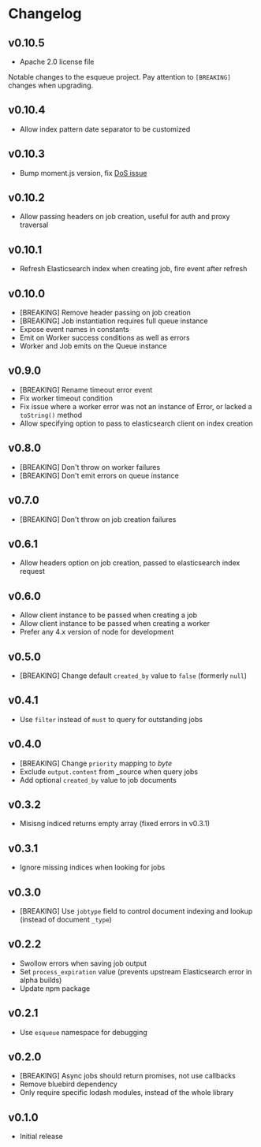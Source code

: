# Changelog

## v0.10.5

- Apache 2.0 license file

Notable changes to the esqueue project. Pay attention to `[BREAKING]` changes when upgrading.

## v0.10.4

- Allow index pattern date separator to be customized

## v0.10.3

- Bump moment.js version, fix [DoS issue](https://nodesecurity.io/advisories/55)

## v0.10.2

- Allow passing headers on job creation, useful for auth and proxy traversal

## v0.10.1

- Refresh Elasticsearch index when creating job, fire event after refresh

## v0.10.0

- [BREAKING] Remove header passing on job creation
- [BREAKING] Job instantiation requires full queue instance
- Expose event names in constants
- Emit on Worker success conditions as well as errors
- Worker and Job emits on the Queue instance

## v0.9.0

- [BREAKING] Rename timeout error event
- Fix worker timeout condition
- Fix issue where a worker error was not an instance of Error, or lacked a `toString()` method
- Allow specifying option to pass to elasticsearch client on index creation 

## v0.8.0

- [BREAKING] Don't throw on worker failures
- [BREAKING] Don't emit errors on queue instance

## v0.7.0

- [BREAKING] Don't throw on job creation failures

## v0.6.1

- Allow headers option on job creation, passed to elasticsearch index request

## v0.6.0

- Allow client instance to be passed when creating a job
- Allow client instance to be passed when creating a worker
- Prefer any 4.x version of node for development

## v0.5.0

- [BREAKING] Change default `created_by` value to `false` (formerly `null`)

## v0.4.1

- Use `filter` instead of `must` to query for outstanding jobs

## v0.4.0

- [BREAKING] Change `priority` mapping to *byte*
- Exclude `output.content` from _source when query jobs
- Add optional `created_by` value to job documents

## v0.3.2

- Misisng indiced returns empty array (fixed errors in v0.3.1)

## v0.3.1

- Ignore missing indices when looking for jobs

## v0.3.0

- [BREAKING] Use `jobtype` field to control document indexing and lookup (instead of document `_type`)

## v0.2.2

- Swollow errors when saving job output
- Set `process_expiration` value (prevents upstream Elasticsearch error in alpha builds)
- Update npm package

## v0.2.1

- Use `esqueue` namespace for debugging

## v0.2.0

- [BREAKING] Async jobs should return promises, not use callbacks
- Remove bluebird dependency
- Only require specific lodash modules, instead of the whole library

## v0.1.0

- Initial release
